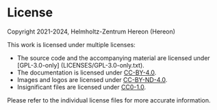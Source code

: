 # License

Copyright 2021-2024, Helmholtz-Zentrum Hereon (Hereon)

This work is licensed under multiple licenses:
- The source code and the accompanying material are licensed under [GPL-3.0-only]
  (LICENSES/GPL-3.0-only.txt).
- The documentation is licensed under [CC-BY-4.0](LICENSES/CC-BY-4.0.txt).
- Images and logos are licensed under [CC-BY-ND-4.0](LICENSES/CC-BY-ND-4.0.txt).
- Insignificant files are licensed under [CC0-1.0](LICENSES/CC0-1.0.txt).

Please refer to the individual license files for more accurate information.